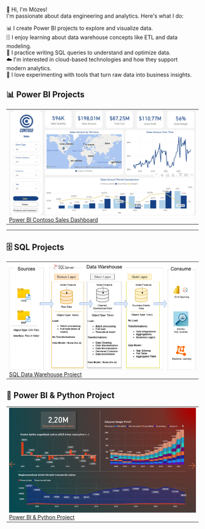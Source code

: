 👋 Hi, I'm Mózes!  
I'm passionate about data engineering and analytics. Here's what I do:

📊 I create Power BI projects to explore and visualize data.  
🗄️ I enjoy learning about data warehouse concepts like ETL and data modeling.  
📝 I practice writing SQL queries to understand and optimize data.  
☁️ I'm interested in cloud-based technologies and how they support modern analytics.  
🚀 I love experimenting with tools that turn raw data into business insights.

## 📊 Power BI Projects  

<table>
<tr>
<td>
<a href="https://github.com/LLMozes/Projects/tree/main/PowerBI/power_bi_contoso_sales">
  <img src="https://github.com/LLMozes/Projects/blob/main/PowerBI/power_bi_contoso_sales/Contoso_intro.png?raw=true" width="500">
</a>
<br>
<a href="https://github.com/LLMozes/Projects/tree/main/PowerBI/power_bi_contoso_sales">Power BI Contoso Sales Dashboard</a>
</td>
</tr>
</table>

---

## 🗄️ SQL Projects  

<table>
<tr>
<td>
<a href="https://github.com/LLMozes/sql-data-warehouse-project">
  <img src="https://github.com/LLMozes/sql-data-warehouse-project/blob/main/docs/data_architecture.drawio.png?raw=true" width="500">
</a>
<br>
<a href="https://github.com/LLMozes/sql-data-warehouse-project">SQL Data Warehouse Project</a>
</td>
</tr>
</table>

## 🐍 Power BI & Python Project  

<table>
<tr>
<td>
<a href="https://github.com/LLMozes/power_bi_python">
  <img src="https://github.com/LLMozes/power_bi_python/blob/main/docs/power_bi_python_4oldal.png?raw=true" width="500">
</a>
<br>
<a href="https://github.com/LLMozes/power_bi_python">Power BI & Python Project</a>
</td>
</tr>
</table>
